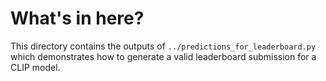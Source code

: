 # What's in here?

This directory contains the outputs of `../predictions_for_leaderboard.py` which demonstrates how to generate a valid leaderboard submission for a CLIP model.
